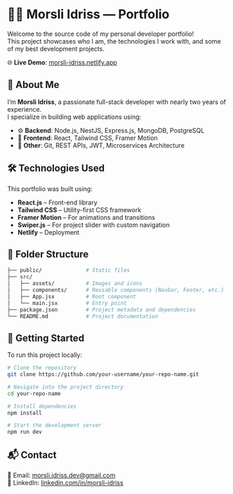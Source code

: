 
# 🧑‍💻 Morsli Idriss — Portfolio

Welcome to the source code of my personal developer portfolio!  
This project showcases who I am, the technologies I work with, and some of my best development projects.

🌐 **Live Demo**: [morsli-idriss.netlify.app](https://morsli-idriss.netlify.app)

## 📌 About Me

I’m **Morsli Idriss**, a passionate full-stack developer with nearly two years of experience.  
I specialize in building web applications using:

- ⚙️ **Backend**: Node.js, NestJS, Express.js, MongoDB, PostgreSQL  
- 🎨 **Frontend**: React, Tailwind CSS, Framer Motion  
- 🧠 **Other**: Git, REST APIs, JWT, Microservices Architecture

## 🛠️ Technologies Used

This portfolio was built using:

- **React.js** – Front-end library
- **Tailwind CSS** – Utility-first CSS framework
- **Framer Motion** – For animations and transitions
- **Swiper.js** – For project slider with custom navigation
- **Netlify** – Deployment

## 📁 Folder Structure

```bash
├── public/              # Static files
├── src/
│   ├── assets/          # Images and icons
│   ├── components/      # Reusable components (Navbar, Footer, etc.)
│   ├── App.jsx          # Root component
│   └── main.jsx         # Entry point
├── package.json         # Project metadata and dependencies
└── README.md            # Project documentation
```


## 🚀 Getting Started

To run this project locally:

```bash
# Clone the repository
git clone https://github.com/your-username/your-repo-name.git

# Navigate into the project directory
cd your-repo-name

# Install dependencies
npm install

# Start the development server
npm run dev
```

## 📬 Contact

📧 Email: morsli.idriss.dev@gmail.com  
🔗 LinkedIn: [linkedin.com/in/morsli-idriss](https://www.linkedin.com/in/morsli-idriss)  
